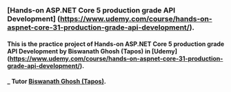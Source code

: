 ### [Hands-on ASP.NET Core 5 production grade API Development] (https://www.udemy.com/course/hands-on-aspnet-core-31-production-grade-api-development/).

#### This is the practice project of Hands-on ASP.NET Core 5 production grade API Development by Biswanath Ghosh (Tapos) in [Udemy] (https://www.udemy.com/course/hands-on-aspnet-core-31-production-grade-api-development/). 

#### _ Tutor [Biswanath Ghosh (Tapos)](https://github.com/tapos007).
